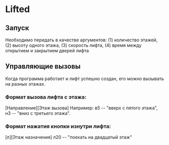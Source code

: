 # Lifted

## Запуск
Необходимо передать в качестве аргументов: 
(1) количество этажей, 
(2) высоту одного этажа, 
(3) скорость лифта, 
(4) время между открытием и закрытием дверей лифта

## Управляющие вызовы
Когда программа работает и лифт успешно создан, его можно вызывать на разных этажах.

### Формат вызова лифта с этажа:
[Направление][Этаж вызова]
Например: 
в5 -- "вверх с пятого этажа", 
н3 -- "вниз с третьего этажа".

### Формат нажатия кнопки изнутри лифта:
[л][Этаж назначения]
л20 -- "поехать на двадцатый этаж"

